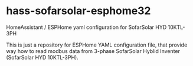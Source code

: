 # hass-sofarsolar-esphome32
HomeAssistant / ESPHome yaml configuration for SofarSolar HYD 10KTL-3PH

This is just a repository for ESPHome YAML configuration file, that provide way how to read modbus data from 3-phase SofarSolar Hyblid Inventer (SofarSolar HYD 10KTL-3PH).

